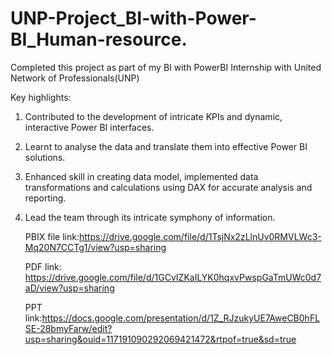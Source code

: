 # UNP-Project_BI-with-Power-BI_Human-resource.

Completed this project as part of my BI with PowerBI Internship with United Network of Professionals(UNP)

Key highlights:

1. Contributed to the development of intricate KPIs and dynamic, interactive Power BI interfaces.
2. Learnt to analyse the data and translate them into effective Power BI solutions.
3. Enhanced skill in creating data model, implemented data transformations and calculations using DAX for accurate analysis and reporting.
4. Lead the team through its intricate symphony of information.

   PBIX file link:https://drive.google.com/file/d/1TsjNx2zLlnUv0RMVLWc3-Mq20N7CCTg1/view?usp=sharing
   
   PDF link: https://drive.google.com/file/d/1GCvIZKaILYK0hqxvPwspGaTmUWc0d7aD/view?usp=sharing

   PPT link:https://docs.google.com/presentation/d/1Z_RJzukyUE7AweCB0hFLSE-28bmyFarw/edit?usp=sharing&ouid=117191090292069421472&rtpof=true&sd=true
